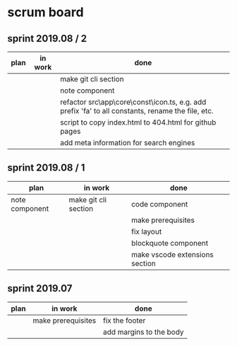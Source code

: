 # scrum board

## sprint 2019.08 / 2

| plan | in work | done                                                                                              |
| ---- | ------- | ------------------------------------------------------------------------------------------------- |
|      |         | make git cli section                                                                              |
|      |         | note component                                                                                    |
|      |         | refactor src\app\core\const\icon.ts, e.g. add prefix 'fa' to all constants, rename the file, etc. |
|      |         | script to copy index.html to 404.html for github pages                                            |
|      |         | add meta information for search engines                                                           |

## sprint 2019.08 / 1

| plan           | in work              | done                           |
| -------------- | -------------------- | ------------------------------ |
| note component | make git cli section | code component                 |
|                |                      | make prerequisites             |
|                |                      | fix layout                     |
|                |                      | blockquote component           |
|                |                      | make vscode extensions section |

## sprint 2019.07

| plan | in work            | done                    |
| ---- | ------------------ | ----------------------- |
|      | make prerequisites | fix the footer          |
|      |                    | add margins to the body |
